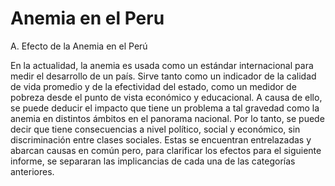 # Anemia en el Peru
A. Efecto de la Anemia en el Perú

En la actualidad, la anemia es usada como un estándar internacional para medir el desarrollo de un país. Sirve tanto como un indicador de la calidad de vida promedio y de la efectividad del estado, como un medidor de pobreza desde el punto de vista económico y educacional. A causa de ello, se puede deducir el impacto que tiene un problema a tal gravedad como la anemia en distintos ámbitos en el panorama nacional. Por lo tanto, se puede decir que tiene consecuencias a nivel político, social y económico, sin discriminación entre clases sociales. Estas se encuentran entrelazadas y abarcan causas en común pero, para clarificar los efectos para el siguiente informe, se separaran las implicancias de cada una de las categorías anteriores.



